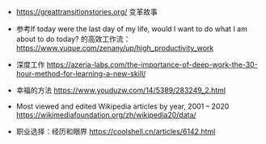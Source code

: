 - https://greattransitionstories.org/  变革故事



- 参考If today were the last day of my life, would I want to do what I am about to do today? 的高效工作流：
  https://www.yuque.com/zenany/up/high_productivity_work
  
- 深度工作
  https://azeria-labs.com/the-importance-of-deep-work-the-30-hour-method-for-learning-a-new-skill/

- 幸福的方法 https://www.youduzw.com/14/5389/283249_2.html


- Most viewed and edited Wikipedia articles by year, 2001 – 2020
https://wikimediafoundation.org/zh/wikipedia20/data/

- 职业选择：经历和眼界
https://coolshell.cn/articles/6142.html
